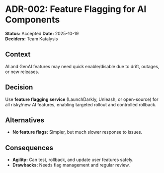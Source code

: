 # ADR-002: Feature Flagging for AI Components

**Status:** Accepted 
**Date:** 2025-10-19  
**Deciders:** Team Katalysis

## Context
AI and GenAI features may need quick enable/disable due to drift, outages, or new releases.

## Decision
Use **feature flagging service** (LaunchDarkly, Unleash, or open-source) for all risky/new AI features, enabling targeted rollout and controlled rollback.

## Alternatives
- **No feature flags:** Simpler, but much slower response to issues.

## Consequences
- **Agility:** Can test, rollback, and update user features safely.
- **Drawbacks:** Needs flag management and regular review.



